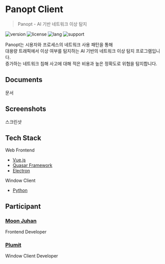 # Panopt Client

> Panopt - AI 기반 네트워크 이상 탐지

![version] ![license] ![lang] ![support]

Panopt는 시용자와 프로세스의 네트워크 사용 패턴을 통해<br>
대용량 트래픽에서 이상 여부를 탐지하는 AI 기반의 네트워크 이상 탐지 프로그램입니다.<br>
증가하는 네트워크 침해 사고에 대해 적은 비용과 높은 정확도로 위협을 탐지합니다.<br>

## Documents

문서

## Screenshots

스크린샷

## Tech Stack

Web Frontend
* [Vue.js](https://github.com/vuejs/vue)
* [Quasar Framework](https://quasar.dev/)
* [Electron](https://www.electronjs.org/)

Window Client
* [Python](https://www.python.org/)

## Participant

### [Moon Juhan](https://github.com/MoonJuhan)

Frontend Developer

### [Plumit](https://github.com/rct3232)

Window Client Developer

[version]: https://img.shields.io/badge/version-v1.0.0-blue
[support]: https://img.shields.io/badge/support-End-black
[license]: https://img.shields.io/github/license/Team-Pork-and-Rice-Soupp/angelhack-front
[lang]: https://img.shields.io/github/languages/top/develop-squad/panopt-client
